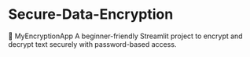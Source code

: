 # Secure-Data-Encryption
🔐 MyEncryptionApp A beginner-friendly Streamlit project to encrypt and decrypt text securely with password-based access.
